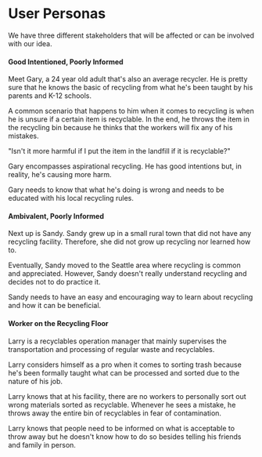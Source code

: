 # User Personas
We have three different stakeholders that will be affected or can be involved with our idea.



#### Good Intentioned, Poorly Informed
Meet Gary, a 24 year old adult that's also an average recycler. He is pretty sure that he knows the basic of recycling from what he's been taught by his parents and K-12 schools.

A common scenario that happens to him when it comes to recycling is when he is unsure if a certain item is recyclable.
In the end, he throws the item in the recycling bin because he thinks that the workers will fix any of his mistakes.

"Isn't it more harmful if I put the item in the landfill if it is recyclable?"

Gary encompasses aspirational recycling. He has good intentions but, in reality, he's causing more harm.

Gary needs to know that what he's doing is wrong and needs to be educated with his local recycling rules.

#### Ambivalent, Poorly Informed
Next up is Sandy. Sandy grew up in a small rural town that did not have any recycling facility. Therefore, she did not grow up recycling nor learned how to.

Eventually, Sandy moved to the Seattle area where recycling is common and appreciated. However, Sandy doesn't really understand recycling and decides not to do practice it.

Sandy needs to have an easy and encouraging way to learn about recycling and how it can be beneficial.

#### Worker on the Recycling Floor
Larry is a recyclables operation manager that mainly supervises the transportation and processing of regular waste and recyclables.

Larry considers himself as a pro when it comes to sorting trash because he's been formally taught what can be processed and sorted due to the nature of his job.

Larry knows that at his facility, there are no workers to personally sort out wrong materials sorted as recyclable. Whenever he sees a mistake, he throws away the entire bin of recyclables in fear of contamination.

Larry knows that people need to be informed on what is acceptable to throw away but he doesn't know how to do so besides telling his friends and family in person.

